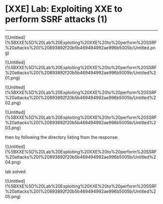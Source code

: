 # [XXE] Lab: Exploiting XXE to perform SSRF attacks (1)

---

![Untitled](%5BXXE%5D%20Lab%20Exploiting%20XXE%20to%20perform%20SSRF%20attacks%20(%20893892f20b5b469494992ae996b5005b/Untitled.png)

![Untitled](%5BXXE%5D%20Lab%20Exploiting%20XXE%20to%20perform%20SSRF%20attacks%20(%20893892f20b5b469494992ae996b5005b/Untitled%201.png)

![Untitled](%5BXXE%5D%20Lab%20Exploiting%20XXE%20to%20perform%20SSRF%20attacks%20(%20893892f20b5b469494992ae996b5005b/Untitled%202.png)

![Untitled](%5BXXE%5D%20Lab%20Exploiting%20XXE%20to%20perform%20SSRF%20attacks%20(%20893892f20b5b469494992ae996b5005b/Untitled%203.png)

then by following the directory listing from the response: 

![Untitled](%5BXXE%5D%20Lab%20Exploiting%20XXE%20to%20perform%20SSRF%20attacks%20(%20893892f20b5b469494992ae996b5005b/Untitled%204.png)

lab solved 

![Untitled](%5BXXE%5D%20Lab%20Exploiting%20XXE%20to%20perform%20SSRF%20attacks%20(%20893892f20b5b469494992ae996b5005b/Untitled%205.png)